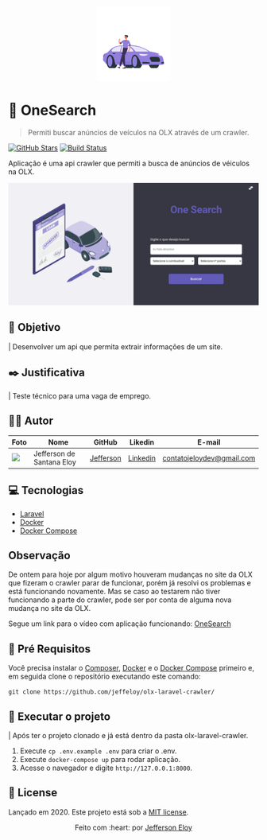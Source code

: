 <p align="center">
   <img src="./.github/header-logo.svg" width="150"/>
</p>

# :car: OneSearch

> Permiti buscar anúncios de veículos na OLX através de um crawler.

[![GitHub Stars][github-stars]][github-stars]
[![Build Status][build-status]][build-status]

Aplicação é uma api crawler que permiti a busca de anúncios de véiculos na OLX.

<p align="center">
  <img src="./.github/home.png">
</p>

## :nazar_amulet: Objetivo

| Desenvolver um api que permita extrair informações de um site.

## :black_nib: Justificativa

| Teste técnico para uma vaga de emprego.

## :man_technologist: Autor

| Foto                                                                                                                             | Nome                      | GitHub                                   | Likedin                                                 | E-mail                    |
| -------------------------------------------------------------------------------------------------------------------------------- | ------------------------- | ---------------------------------------- | ------------------------------------------------------- | ------------------------- |
| <img src="https://avatars2.githubusercontent.com/u/56545903?s=400&u=7445f50f4a7c02a76fef37d74a1f84b2bf2c7109&v=4" width="100px"> | Jefferson de Santana Eloy | [Jefferson](https://github.com/jeffeloy) | [Linkedin](https://www.linkedin.com/in/jefferson-eloy/) | contatojeloydev@gmail.com |

## :computer: Tecnologias

- [Laravel](https://laravel.com/docs/9.x)
- [Docker](https://www.docker.com/)
- [Docker Compose](https://docs.docker.com/compose/)

## Observação

De ontem para hoje por algum motivo houveram mudanças no site da OLX que fizeram o crawler parar de funcionar, porém já resolvi os problemas e está funcionando novamente.
Mas se caso ao testarem não tiver funcionando a parte do crawler, pode ser por conta de alguma nova mudança no site da OLX.

Segue um link para o vídeo com aplicação funcionando:
[OneSearch](https://drive.google.com/file/d/1SUVMsYqV8dvQx0_IO7_BpYu7GAlUDmdC/view?usp=sharing)

## :construction_worker: Pré Requisitos

Você precisa instalar o [Composer](https://getcomposer.org/doc/00-intro.md), [Docker](https://www.docker.com/) e o [Docker Compose](https://docs.docker.com/compose/) primeiro e, em seguida clone o repositório executando este comando:

```
git clone https://github.com/jeffeloy/olx-laravel-crawler/
```

## :wrench: Executar o projeto
| Após ter o projeto clonado e já está dentro da pasta olx-laravel-crawler.

1. Execute `cp .env.example .env` para criar o .env.
2. Execute `docker-compose up` para rodar aplicação.
3. Acesse o navegador e digite `http://127.0.0.1:8000`.

## :open_book: License

Lançado em 2020.
Este projeto está sob a [MIT license](https://github.com/jeffeloy/olx-laravel-crawler/blob/master/LICENSE).

<p align="center">
    Feito com :heart: por <a href="https://github.com/jeffeloy">Jefferson Eloy</a>
</p>

<!-- Markdown link & img dfn's -->

[github-stars]: https://img.shields.io/github/stars/jeffeloy/olx-laravel-crawler?logoColor=04D361&style=social
[build-status]: https://img.shields.io/travis/dbader/node-datadog-metrics/master.svg?color=04D361&style=plastic
